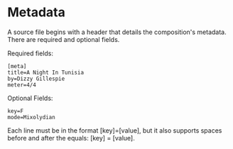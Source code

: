 # Metadata

A source file begins with a header that details the composition's metadata. There are required and optional fields.

Required fields:
```
[meta]
title=A Night In Tunisia
by=Dizzy Gillespie
meter=4/4
```

Optional Fields:
```
key=F
mode=Mixolydian
```

Each line must be in the format [key]=[value], but it also supports spaces before and after the equals: [key] = [value].